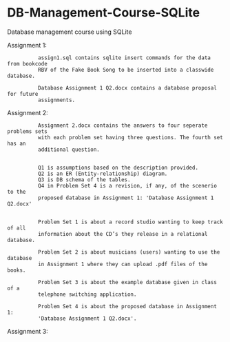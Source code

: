 DB-Management-Course-SQLite
=================================

Database management course using SQLite


Assignment 1:

              assign1.sql contains sqlite insert commands for the data from bookcode
              RBV of the Fake Book Song to be inserted into a classwide database.
              
              Database Assignment 1 Q2.docx contains a database proposal for future
              assignments.
              
              
Assignment 2:

              Assignment 2.docx contains the answers to four seperate problems sets
              with each problem set having three questions. The fourth set has an
              additional question.
              
              
              Q1 is assumptions based on the description provided.
              Q2 is an ER (Entity-relationship) diagram.
              Q3 is DB schema of the tables.
              Q4 in Problem Set 4 is a revision, if any, of the scenerio to the
              proposed database in Assignment 1: 'Database Assignment 1 Q2.docx'
              
              
              Problem Set 1 is about a record studio wanting to keep track of all
              information about the CD’s they release in a relational database.
              
              Problem Set 2 is about musicians (users) wanting to use the database
              in Assignment 1 where they can upload .pdf files of the books.
              
              Problem Set 3 is about the example database given in class of a
              telephone switching application.
              
              Problem Set 4 is about the proposed database in Assignment 1:
              'Database Assignment 1 Q2.docx'.
              
              
Assignment 3:
